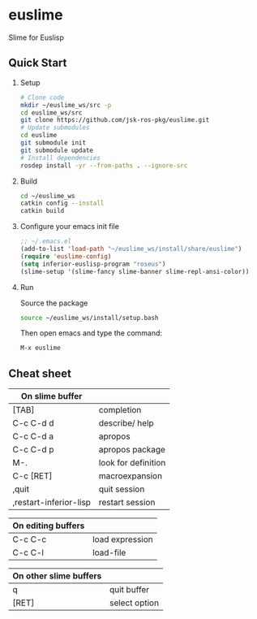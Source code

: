 euslime
=======

Slime for Euslisp


## Quick Start

1. Setup
    ```bash
    # Clone code
    mkdir ~/euslime_ws/src -p
    cd euslime_ws/src
    git clone https://github.com/jsk-ros-pkg/euslime.git
    # Update submodules
    cd euslime
    git submodule init
    git submodule update
    # Install dependencies
    rosdep install -yr --from-paths . --ignore-src
    ```

1. Build
    ```bash
    cd ~/euslime_ws
    catkin config --install
    catkin build

1. Configure your emacs init file

    ```lisp
    ;; ~/.emacs.el
    (add-to-list 'load-path "~/euslime_ws/install/share/euslime")
    (require 'euslime-config)
    (setq inferior-euslisp-program "roseus")
    (slime-setup '(slime-fancy slime-banner slime-repl-ansi-color))
    ```

1. Run

    Source the package

    ```bash
    source ~/euslime_ws/install/setup.bash
    ```

    Then open emacs and type the command:

    ```bash
    M-x euslime
    ```

## Cheat sheet

| On slime buffer | |
| --- | --- |
| [TAB] | completion |
| C-c C-d d |  describe/ help |
| C-c C-d a |  apropos |
| C-c C-d p |  apropos package |
| M-.  |  look for definition |
| C-c [RET] |  macroexpansion |
| ,quit  |  quit session |
| ,restart-inferior-lisp  |  restart session |

| On editing buffers | |
| --- | --- |
| C-c C-c | load expression |
| C-c C-l | load-file |

| On other slime buffers | |
| --- | --- |
| q | quit buffer |
| [RET] | select option |